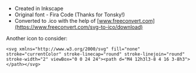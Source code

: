 * Created in Inkscape
* Original font - Fira Code (Thanks for Tonsky!)
* Converted to .ico with the help of [www.freeconvert.com](https://www.freeconvert.com/svg-to-ico/download)

Another icon to consider:
```
<svg xmlns="http://www.w3.org/2000/svg" fill="none" stroke="currentColor" stroke-linecap="round" stroke-linejoin="round" stroke-width="2" viewBox="0 0 24 24"><path d="M4 12h3l3-8 4 16 3-8h3"></path></svg>
```